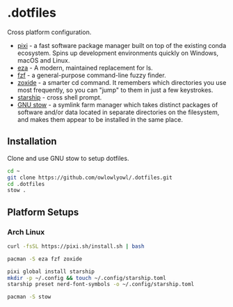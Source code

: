 # .dotfiles
Cross platform configuration.

- [pixi](https://prefix.dev) - a fast software package manager built on top of the
existing conda ecosystem. Spins up development environments quickly on Windows, 
macOS and Linux.
- [eza](https://github.com/eza-community/eza/blob/main/INSTALL.md) - A modern,
maintained replacement for ls.
- [fzf](https://github.com/junegunn/fzf) - a general-purpose command-line fuzzy finder.
- [zoxide](https://github.com/ajeetdsouza/zoxide) - a smarter cd command. It remembers
which directories you use most
frequently, so you can "jump" to them in just a few keystrokes.
- [starship](https://starship.rs) - cross shell prompt.
- [GNU stow](https://www.gnu.org/software/stow/) - a symlink farm manager which
takes distinct packages of software and/or data located in separate directories
on the filesystem, and makes them appear to be installed in the same place.

## Installation
Clone and use GNU stow to setup dotfiles.
```bash
cd ~
git clone https://github.com/owlowlyowl/.dotfiles.git
cd .dotfiles
stow .
```

## Platform Setups

### Arch Linux
```bash
curl -fsSL https://pixi.sh/install.sh | bash
```

```bash
pacman -S eza fzf zoxide
```

```bash
pixi global install starship
mkdir -p ~/.config && touch ~/.config/starship.toml
starship preset nerd-font-symbols -o ~/.config/starship.toml
```

```bash
pacman -S stow
```
